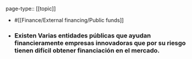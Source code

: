 page-type:: [[topic]]

- #[[Finance/External financing/Public funds]]

- ### Existen Varias entidades públicas que ayudan financieramente empresas innovadoras que por su riesgo tienen difícil obtener financiación en el mercado.



